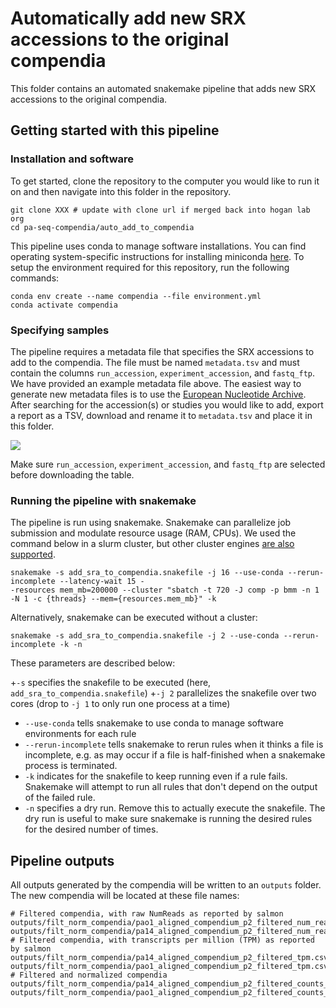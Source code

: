 # Automatically add new SRX accessions to the original compendia

This folder contains an automated snakemake pipeline that adds new SRX accessions to the original compendia.

## Getting started with this pipeline

### Installation and software

To get started, clone the repository to the computer you would like to run it on and then navigate into this folder in the repository.
```
git clone XXX # update with clone url if merged back into hogan lab org
cd pa-seq-compendia/auto_add_to_compendia
```
 
This pipeline uses conda to manage software installations. 
You can find operating system-specific instructions for installing miniconda [here](https://docs.conda.io/en/latest/miniconda.html).
To setup the environment required for this repository, run the following commands:
```
conda env create --name compendia --file environment.yml
conda activate compendia
```

### Specifying samples

The pipeline requires a metadata file that specifies the SRX accessions to add to the compendia.
The file must be named `metadata.tsv` and must contain the columns `run_accession`, `experiment_accession`, and `fastq_ftp`.
We have provided an example metadata file above.
The easiest way to generate new metadata files is to use the [European Nucleotide Archive](https://www.ebi.ac.uk/ena/browser/home).
After searching for the accession(s) or studies you would like to add, export a report as a TSV, download and rename it to `metadata.tsv` and place it in this folder.

![](https://i.imgur.com/HOcP1SN.png)
  
Make sure `run_accession`, `experiment_accession`, and `fastq_ftp` are selected before downloading the table.

### Running the pipeline with snakemake

The pipeline is run using snakemake.
Snakemake can parallelize job submission and modulate resource usage (RAM, CPUs). 
We used the command below in a slurm cluster, but other cluster engines [are also supported](https://snakemake.readthedocs.io/en/stable/executing/cluster.html).

```
snakemake -s add_sra_to_compendia.snakefile -j 16 --use-conda --rerun-incomplete --latency-wait 15 -
-resources mem_mb=200000 --cluster "sbatch -t 720 -J comp -p bmm -n 1 -N 1 -c {threads} --mem={resources.mem_mb}" -k
```

Alternatively, snakemake can be executed without a cluster:
```
snakemake -s add_sra_to_compendia.snakefile -j 2 --use-conda --rerun-incomplete -k -n
```
These parameters are described below:

+`-s` specifies the snakefile to be executed (here, `add_sra_to_compendia.snakefile`)
+`-j 2` parallelizes the snakefile over two cores (drop to `-j 1` to only run one process at a time)
+ `--use-conda` tells snakemake to use conda to manage software environments for each rule
+ `--rerun-incomplete` tells snakemake to rerun rules when it thinks a file is incomplete, e.g. as may occur if a file is half-finished when a snakemake process is terminated.
+ `-k` indicates for the snakefile to keep running even if a rule fails. Snakemake will attempt to run all rules that don't depend on the output of the failed rule.
+ `-n` specifies a dry run. Remove this to actually execute the snakefile. The dry run is useful to make sure snakemake is running the desired rules for the desired number of times.

## Pipeline outputs

All outputs generated by the compendia will be written to an `outputs` folder.
The new compendia will be located at these file names:
```
# Filtered compendia, with raw NumReads as reported by salmon
outputs/filt_norm_compendia/pao1_aligned_compendium_p2_filtered_num_reads.csv",
outputs/filt_norm_compendia/pa14_aligned_compendium_p2_filtered_num_reads.csv",
# Filtered compendia, with transcripts per million (TPM) as reported by salmon
outputs/filt_norm_compendia/pa14_aligned_compendium_p2_filtered_tpm.csv",
outputs/filt_norm_compendia/pao1_aligned_compendium_p2_filtered_tpm.csv",
# Filtered and normalized compendia
outputs/filt_norm_compendia/pa14_aligned_compendium_p2_filtered_counts_norm.csv",
outputs/filt_norm_compendia/pao1_aligned_compendium_p2_filtered_counts_norm.csv",
```
